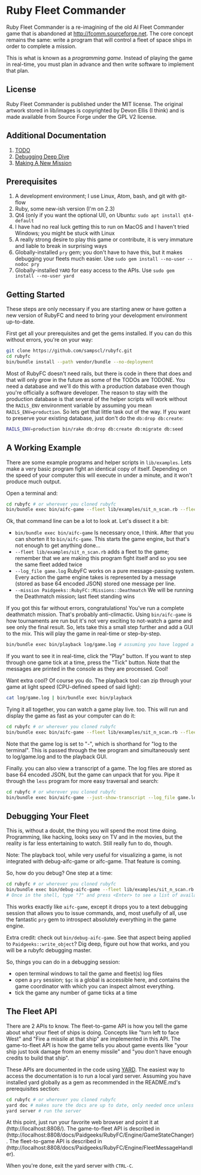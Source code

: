 # Ruby Fleet Commander
Ruby Fleet Commander is a re-imagining of the old AI Fleet Commander game that
is abandoned at http://fcomm.sourceforge.net. The core concept remains the same:
write a program that will control a fleet of space ships in order to complete a
mission.

This is what is known as a *programming game*. Instead of playing the game in
real-time, you must plan in advance and then write software to implement that
plan.

## License
Ruby Fleet Commander is published under the MIT license. The original artwork
stored in lib/images is copyrighted by Devon Ellis (I think) and is made
available from Source Forge under the GPL V2 license.

## Additional Documentation
1. [TODO](md/todo.md)
1. [Debugging Deep Dive](md/debugging_deep.md)
1. [Making A New Mission](md/making_a_mission.md)

## Prerequisites
1. A development environment; I use Linux, Atom, bash, and git with git-flow
1.  Ruby, some new-ish version (I'm on 2.3)
1. Qt4 (only if you want the optional UI), on Ubuntu: `sudo apt install qt4-default`
1. I have had no real luck getting this to run on MacOS and I haven't tried
Windows; you might be stuck with Linux
1. A really strong desire to play this game or contribute, it is very immature
and liable to break in surprising ways
1. Globally-installed `pry` gem; you don't have to have this, but it makes
debugging your fleets much easier. Use `sudo gem install --no-user --nodoc pry`
1. Globally-installed `YARD` for easy access to the APIs. Use
`sudo gem install --no-user yard`

## Getting Started

These steps are only necessary if you are starting anew or have gotten a new
version of RubyFC and need to bring your development environment up-to-date.

First get all your prerequisites and get the gems installed. If you can do this
without errors, you're on your way:

```bash
git clone https://github.com/sampscl/rubyfc.git
cd rubyfc
bin/bundle install --path vendor/bundle --no-deployment
```

Most of RubyFC doesn't need rails, but there is code in there that does and that
will only grow in the future as some of the TODOs are TODONE. You need a
database and we'll do this with a production database even though you're
officially a software developer. The reason to stay with the production database
is that several of the helper scripts will work without the `RAILS_ENV`
environment variable by assuming you mean `RAILS_ENV=production`. So lets get
that little task out of the way. If you want to preserve your existing database,
just don't do the `db:drop db:create`:

```bash
RAILS_ENV=production bin/rake db:drop db:create db:migrate db:seed
```

## A Working Example
There are some example programs and helper scripts in `lib/examples`. Lets make
a very basic program fight an identical copy of itself. Depending on the speed
of your computer this will execute in under a minute, and it won't produce
much output.

Open a terminal and:

```bash
cd rubyfc # or wherever you cloned rubyfc
bin/bundle exec bin/aifc-game --fleet lib/examples/sit_n_scan.rb --fleet lib/examples/sit_n_scan.rb --log_file game.log --mission Paidgeeks::RubyFC::Missions::Deathmatch
```

Ok, that command line can be a lot to look at. Let's dissect it a bit:
* `bin/bundle exec bin/aifc-game` Is necessary once, I think. After that you can
shorten it to `bin/aifc-game`. This starts the game engine, but that's not enough
to get anything done...
* `--fleet lib/examples/sit_n_scan.rb` adds a fleet to the game; remember that
we are making this program fight itself and so you see the same fleet added twice
* `--log_file game.log` RubyFC works on a pure message-passing system. Every action
the game engine takes is represented by a message (stored as base 64 encoded
JSON) stored one message per line.
* `--mission Paidgeeks::RubyFC::Missions::Deathmatch` We will be running the
Deathmatch mission; last fleet standing wins

If you got this far without errors, congratulations! You've run a complete
deathmatch mission. That's probably anti-climactic. Using `bin/aifc-game` is how
tournaments are run but it's not very exciting to not-watch a game and see only
the final result. So, lets take this a small step further and add a GUI to the
mix. This will play the game in real-time or step-by-step.

```bash
bin/bundle exec bin/playback log/game.log # assuming you have logged a game.log
```

If you want to see it in real-time, click the "Play" button. If you want to step
through one game tick at a time, press the "Tick" button. Note that the messages
are printed in the console as they are processed. Cool!

Want extra cool? Of course you do. The playback tool can zip through your game
at light speed (CPU-defined speed of said light):

```bash
cat log/game.log | bin/bundle exec bin/playback
```

Tying it all together, you can watch a game play live. too. This will run and
display the game as fast as your computer can do it:

```bash
cd rubyfc # or wherever you cloned rubyfc
bin/bundle exec bin/aifc-game --fleet lib/examples/sit_n_scan.rb --fleet lib/examples/sit_n_scan.rb --log_file - --mission Paidgeeks::RubyFC::Missions::Deathmatch | tee log/game.log | bin/bundle exec bin/playback
```

Note that the game log is set to "-", which is shorthand for "log to the
terminal". This is passed through the tee program and simultaneously sent to
log/game.log and to the playback GUI.

Finally. you can also view a transcript of a game. The log files are stored as
base 64 encoded JSON, but the game can unpack that for you. Pipe it through the
`less` program for more easy traversal and search:

```bash
cd rubyfc # or wherever you cloned rubyfc
bin/bundle exec bin/aifc-game --just-show-transcript --log_file game.log | less
```

## Debugging Your Fleet
This is, without a doubt, the thing you will spend the most time doing.
Programming, like hacking, looks sexy on TV and in the movies, but the reality
is far less entertaining to watch. Still really fun to do, though.

Note: The playback tool, while very useful for visualizing a game, is not integrated
with debug-aifc-game or aifc-game. That feature is coming.

So, how do you debug? One step at a time:

```bash
cd rubyfc # or wherever you cloned rubyfc
bin/bundle exec bin/debug-aifc-game --fleet lib/examples/sit_n_scan.rb --fleet lib/examples/sit_n_scan.rb --log_file game.log --mission Paidgeeks::RubyFC::Missions::Deathmatch
# Once in the shell, type "?" and press <Enter> to see a list of available commands
```

This works exactly like `aifc-game`, except it drops you to a text debugging
session that allows you to issue commands, and, most usefully of all, use the
fantastic `pry` gem to introspect absolutely everything in the game engine.

Extra credit: check out `bin/debug-aifc-game`. See that aspect being applied to
`Paidgeeks::write_object`? Dig deep, figure out how that works, and you will be
a rubyfc debugging master.

So, things you can do in a debugging session:
* open terminal windows to tail the game and fleet(s) log files
* open a `pry` session; `$gc` is a global is accessible here, and contains the
game coordinator with which you can inspect almost everything.
* tick the game any number of game ticks at a time

## The Fleet API
There are 2 APIs to know. The fleet-to-game API is how you tell the game about
what your fleet of ships is doing. Concepts like "turn left to face West" and
"Fire a missile at that ship" are implemented in this API. The game-to-fleet API
is how the game tells you about game events like "your ship just took damage
from an enemy missile" and "you don't have enough credits to build that ship".

These APIs are documented in the code using [YARD](https://yardoc.org). The
easiest way to access the documentation is to run a local yard server. Assuming
you have installed yard globally as a gem as recommended in the README.md's
prerequisites section:

```bash
cd rubyfc # or wherever you cloned rubyfc
yard doc # makes sure the docs are up to date, only needed once unless the docs change
yard server # run the server
```

At this point, just run your favorite web browser and point it at
(http://localhost:8808/). The game-to-fleet API is described in
(http://localhost:8808/docs/Paidgeeks/RubyFC/Engine/GameStateChanger). The
fleet-to-game API is described in
(http://localhost:8808/docs/Paidgeeks/RubyFC/Engine/FleetMessageHandler).

When you're done, exit the yard server with `CTRL-C`.
